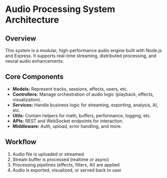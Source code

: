 # Audio Processing System Architecture

## Overview
This system is a modular, high-performance audio engine built with Node.js and Express. It supports real-time streaming, distributed processing, and neural audio enhancements.

## Core Components
- **Models:** Represent tracks, sessions, effects, users, etc.
- **Controllers:** Manage orchestration of audio logic (playback, effects, visualization).
- **Services:** Handle business logic for streaming, exporting, analysis, AI, etc.
- **Utils:** Contain helpers for math, buffers, performance, logging, etc.
- **APIs:** REST and WebSocket endpoints for interaction.
- **Middleware:** Auth, upload, error handling, and more.

## Workflow
1. Audio file is uploaded or streamed
2. Stream buffer is processed (realtime or async)
3. Processing pipelines (effects, filters, AI) are applied
4. Audio is exported, visualized, or served back to user